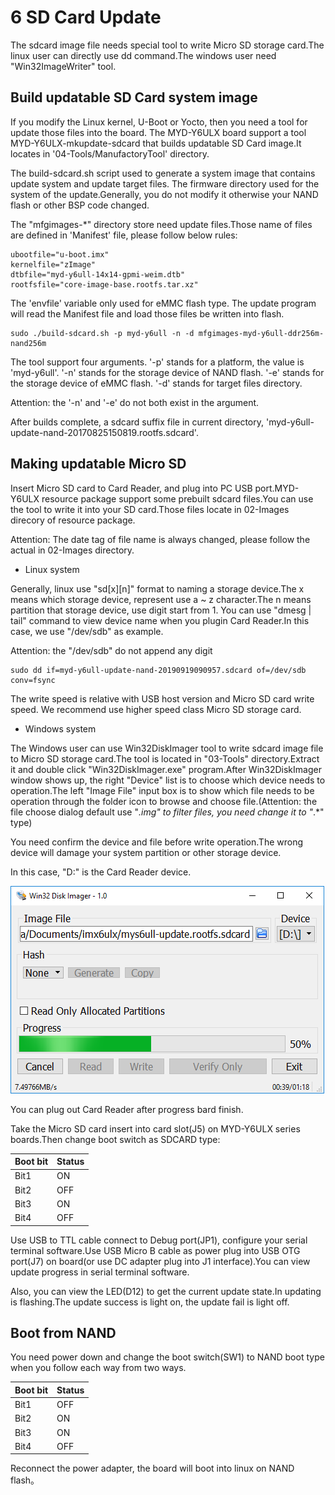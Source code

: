 # 6 SD Card Update

The sdcard image file needs special tool to write Micro SD storage card.The linux user can directly use dd command.The windows user need "Win32ImageWriter" tool.

## Build updatable SD Card system image

If you modify the Linux kernel, U-Boot or Yocto, then you need a tool for update those files into the board.
The MYD-Y6ULX board support a tool MYD-Y6ULX-mkupdate-sdcard that builds updatable SD Card image.It locates in '04-Tools/ManufactoryTool' directory.

The build-sdcard.sh script used to generate a system image that contains update system and update target files.
The firmware directory used for the system of the update.Generally, you do not modify it otherwise your NAND flash or other BSP code changed.

The "mfgimages-*" directory store need update files.Those name of files are defined in 'Manifest' file, please follow below rules:

```
ubootfile="u-boot.imx"
kernelfile="zImage"
dtbfile="myd-y6ull-14x14-gpmi-weim.dtb"
rootfsfile="core-image-base.rootfs.tar.xz"
```
The 'envfile' variable only used for eMMC flash type.
The update program will read the Manifest file and load those files be written into flash.

```
sudo ./build-sdcard.sh -p myd-y6ull -n -d mfgimages-myd-y6ull-ddr256m-nand256m
```
The tool support four arguments.
'-p' stands for a platform, the value is 'myd-y6ull'.
'-n' stands for the storage device of NAND flash.
'-e' stands for the storage  device of eMMC flash.
'-d' stands for target files directory.

Attention: the '-n' and '-e' do not both exist in the argument.

After builds complete, a sdcard suffix file in current directory, 'myd-y6ull-update-nand-20170825150819.rootfs.sdcard'.

## Making updatable Micro SD

Insert Micro SD card to Card Reader, and plug into PC USB port.MYD-Y6ULX resource package support some prebuilt sdcard files.You can use the tool to write it into your SD card.Those files locate in 02-Images direcory of resource package.

Attention: The date tag of file name is always changed, please follow the actual in 02-Images directory.

* Linux system

Generally, linux use "sd[x][n]" format to naming a storage device.The x means which storage device, represent use a ~ z character.The n means partition that storage device, use digit start from 1. You can use "dmesg | tail" command to view device name when you plugin Card Reader.In this case, we use "/dev/sdb" as example.

Attention: the "/dev/sdb" do not append any digit

```
sudo dd if=myd-y6ull-update-nand-20190919090957.sdcard of=/dev/sdb conv=fsync
```

The write speed is relative with USB host version and Micro SD card write speed. We recommend use higher speed class Micro SD storage card.

* Windows system

The Windows user can use Win32DiskImager tool to write sdcard image file to Micro SD storage card.The tool is located in "03-Tools" directory.Extract it and double click "Win32DiskImager.exe" program.After Win32DiskImager window shows up, the right "Device" list is to choose which device needs to operation.The left "Image File" input box is to show which file needs to be operation through the folder icon to browse and choose file.(Attention: the file choose dialog default use "*.img" to filter
files, you need change it to "*.*" type)

You need confirm the device and file before write operation.The wrong device will damage your system partition or other storage device.

In this case, "D:" is the Card Reader device.

![Win32DiskImage write sdcard image file](image/6-1.png)

You can plug out Card Reader after progress bard finish.

Take the Micro SD card insert into card slot(J5) on MYD-Y6ULX series boards.Then change boot switch as SDCARD type: 

Boot bit | Status
--- | ----
Bit1 | ON
Bit2 | OFF
Bit3 | ON
Bit4 | OFF

Use USB to TTL cable connect to Debug port(JP1), configure your serial terminal software.Use USB Micro B cable as power plug into USB OTG port(J7) on board(or use DC adapter plug into J1 interface).You can view update progress in serial terminal software.

Also, you can view the LED(D12) to get the current update state.In updating is flashing.The update success is light on, the update fail is light off.

## Boot from NAND

You need power down and change the boot switch(SW1) to NAND boot type when you follow each way from two ways.

Boot bit | Status
--- | ----
Bit1 | OFF
Bit2 | ON
Bit3 | ON
Bit4 | OFF

Reconnect the power adapter, the board will boot into linux on NAND flash。
